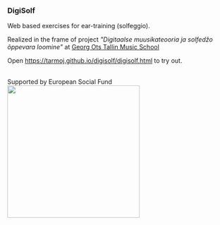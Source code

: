 ### DigiSolf

 Web based exercises for ear-training (solfeggio). 
 
Realized in the frame of project *"Digitaalse muusikateooria ja solfedžo õppevara loomine"* at [Georg Ots Tallin Music School](www.otsakool.edu.ee)  

Open <https://tarmoj.github.io/digisolf/digisolf.html> to try out.

<br>
Supported by European Social Fund 

<img src=https://www.struktuurifondid.ee/sites/default/files/eu_social_fund_horizontal.jpg width=300> 


